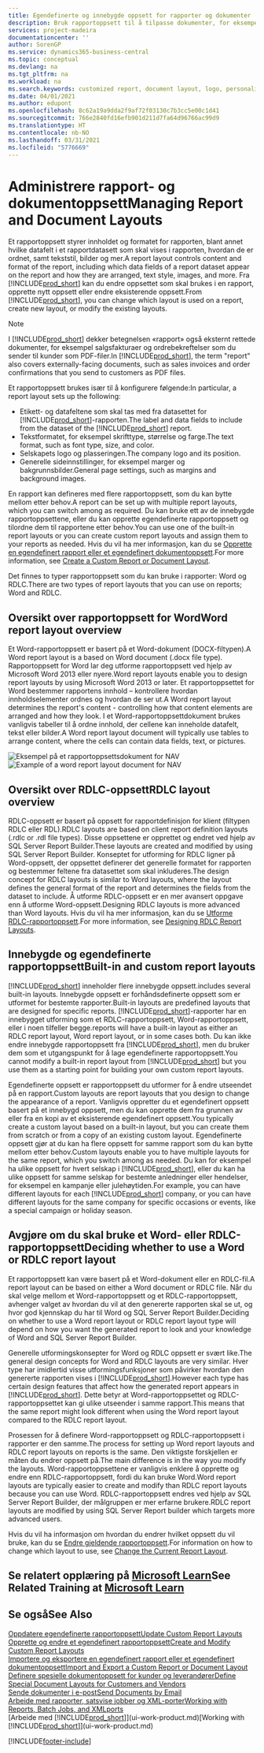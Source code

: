 ```yaml
---
title: Egendefinerte og innebygde oppsett for rapporter og dokumenter | Microsoft-dokumentasjon
description: Bruk rapportoppsett til å tilpasse dokumenter, for eksempel tilpasse skriften, logoen eller sideinnstillingene for PDF-filer du sender til kunder.
services: project-madeira
documentationcenter: ''
author: SorenGP
ms.service: dynamics365-business-central
ms.topic: conceptual
ms.devlang: na
ms.tgt_pltfrm: na
ms.workload: na
ms.search.keywords: customized report, document layout, logo, personalize
ms.date: 04/01/2021
ms.author: edupont
ms.openlocfilehash: 8c62a19a9dda2f9af72f03130c7b3cc5e00c1d41
ms.sourcegitcommit: 766e2840fd16efb901d211d7fa64d96766ac99d9
ms.translationtype: HT
ms.contentlocale: nb-NO
ms.lasthandoff: 03/31/2021
ms.locfileid: "5776669"
---
```

# <a name="managing-report-and-document-layouts"></a><span data-ttu-id="45374-103">Administrere rapport- og dokumentoppsett</span><span class="sxs-lookup"><span data-stu-id="45374-103">Managing Report and Document Layouts</span></span>
<span data-ttu-id="45374-104">Et rapportoppsett styrer innholdet og formatet for rapporten, blant annet hvilke datafelt i et rapportdatasett som skal vises i rapporten, hvordan de er ordnet, samt tekststil, bilder og mer.</span><span class="sxs-lookup"><span data-stu-id="45374-104">A report layout controls content and format of the report, including which data fields of a report dataset appear on the report and how they are arranged, text style, images, and more.</span></span> <span data-ttu-id="45374-105">Fra [!INCLUDE[prod_short](includes/prod_short.md)] kan du endre oppsettet som skal brukes i en rapport, opprette nytt oppsett eller endre eksisterende oppsett.</span><span class="sxs-lookup"><span data-stu-id="45374-105">From [!INCLUDE[prod_short](includes/prod_short.md)], you can change which layout is used on a report, create new layout, or modify the existing layouts.</span></span>

> [!NOTE]  
>   <span data-ttu-id="45374-106">I [!INCLUDE[prod_short](includes/prod_short.md)] dekker betegnelsen «rapport» også eksternt rettede dokumenter, for eksempel salgsfakturaer og ordrebekreftelser som du sender til kunder som PDF-filer.</span><span class="sxs-lookup"><span data-stu-id="45374-106">In [!INCLUDE[prod_short](includes/prod_short.md)], the term "report" also covers externally-facing documents, such as sales invoices and order confirmations that you send to customers as PDF files.</span></span>

<span data-ttu-id="45374-107">Et rapportoppsett brukes især til å konfigurere følgende:</span><span class="sxs-lookup"><span data-stu-id="45374-107">In particular, a report layout sets up the following:</span></span>

* <span data-ttu-id="45374-108">Etikett- og datafeltene som skal tas med fra datasettet for [!INCLUDE[prod_short](includes/prod_short.md)]-rapporten.</span><span class="sxs-lookup"><span data-stu-id="45374-108">The label and data fields to include from the dataset of the [!INCLUDE[prod_short](includes/prod_short.md)] report.</span></span>
* <span data-ttu-id="45374-109">Tekstformatet, for eksempel skrifttype, størrelse og farge.</span><span class="sxs-lookup"><span data-stu-id="45374-109">The text format, such as font type, size, and color.</span></span>
* <span data-ttu-id="45374-110">Selskapets logo og plasseringen.</span><span class="sxs-lookup"><span data-stu-id="45374-110">The company logo and its position.</span></span>
* <span data-ttu-id="45374-111">Generelle sideinnstillinger, for eksempel marger og bakgrunnsbilder.</span><span class="sxs-lookup"><span data-stu-id="45374-111">General page settings, such as margins and background images.</span></span>

<span data-ttu-id="45374-112">En rapport kan defineres med flere rapportoppsett, som du kan bytte mellom etter behov.</span><span class="sxs-lookup"><span data-stu-id="45374-112">A report can be set up with multiple report layouts, which you can switch among as required.</span></span> <span data-ttu-id="45374-113">Du kan bruke ett av de innebygde rapportoppsettene, eller du kan opprette egendefinerte rapportoppsett og tilordne dem til rapportene etter behov.</span><span class="sxs-lookup"><span data-stu-id="45374-113">You can use one of the built-in report layouts or you can create custom report layouts and assign them to your reports as needed.</span></span> <span data-ttu-id="45374-114">Hvis du vil ha mer informasjon, kan du se [Opprette en egendefinert rapport eller et egendefinert dokumentoppsett](ui-how-create-custom-report-layout.md).</span><span class="sxs-lookup"><span data-stu-id="45374-114">For more information, see [Create a Custom Report or Document Layout](ui-how-create-custom-report-layout.md).</span></span>

<span data-ttu-id="45374-115">Det finnes to typer rapportoppsett som du kan bruke i rapporter: Word og RDLC.</span><span class="sxs-lookup"><span data-stu-id="45374-115">There are two types of report layouts that you can use on reports; Word and RDLC.</span></span>

## <a name="word-report-layout-overview"></a><span data-ttu-id="45374-116">Oversikt over rapportoppsett for Word</span><span class="sxs-lookup"><span data-stu-id="45374-116">Word report layout overview</span></span>
<span data-ttu-id="45374-117">Et Word-rapportoppsett er basert på et Word-dokument (DOCX-filtypen).</span><span class="sxs-lookup"><span data-stu-id="45374-117">A Word report layout is a based on Word document (.docx file type).</span></span> <span data-ttu-id="45374-118">Rapportoppsett for Word lar deg utforme rapportoppsett ved hjelp av Microsoft Word 2013 eller nyere.</span><span class="sxs-lookup"><span data-stu-id="45374-118">Word report layouts enable you to design report layouts by using Microsoft Word 2013 or later.</span></span> <span data-ttu-id="45374-119">Et rapportoppsettet for Word bestemmer rapportens innhold – kontrollere hvordan innholdselementer ordnes og hvordan de ser ut.</span><span class="sxs-lookup"><span data-stu-id="45374-119">A Word report layout determines the report's content - controlling how that content elements are arranged and how they look.</span></span> <span data-ttu-id="45374-120">I et Word-rapportoppsettdokument brukes vanligvis tabeller til å ordne innhold, der cellene kan inneholde datafelt, tekst eller bilder.</span><span class="sxs-lookup"><span data-stu-id="45374-120">A Word report layout document will typically use tables to arrange content, where the cells can contain data fields, text, or pictures.</span></span>

 <span data-ttu-id="45374-121">![Eksempel på et rapportoppsettsdokument for NAV](media/nav_wordreportlayout_edit_in_word_example.png "NAV_WordReportLayout_Edit_In_Word_Example")</span><span class="sxs-lookup"><span data-stu-id="45374-121">![Example of a word report layout document for NAV](media/nav_wordreportlayout_edit_in_word_example.png "NAV_WordReportLayout_Edit_In_Word_Example")</span></span>  

## <a name="rdlc-layout-overview"></a><span data-ttu-id="45374-122">Oversikt over RDLC-oppsett</span><span class="sxs-lookup"><span data-stu-id="45374-122">RDLC layout overview</span></span>
<span data-ttu-id="45374-123">RDLC-oppsett er basert på oppsett for rapportdefinisjon for klient (filtypen RDLC eller RDL).</span><span class="sxs-lookup"><span data-stu-id="45374-123">RDLC layouts are based on client report definition layouts (.rdlc or .rdl file types).</span></span> <span data-ttu-id="45374-124">Disse oppsettene er opprettet og endret ved hjelp av SQL Server Report Builder.</span><span class="sxs-lookup"><span data-stu-id="45374-124">These layouts are created and modified by using SQL Server Report Builder.</span></span> <span data-ttu-id="45374-125">Konseptet for utforming for RDLC ligner på Word-oppsett, der oppsettet definerer det generelle formatet for rapporten og bestemmer feltene fra datasettet som skal inkluderes.</span><span class="sxs-lookup"><span data-stu-id="45374-125">The design concept for RDLC layouts is similar to Word layouts, where the layout defines the general format of the report and determines the fields from the dataset to include.</span></span> <span data-ttu-id="45374-126">Å utforme RDLC-oppsett er en mer avansert oppgave enn å utforme Word-oppsett.</span><span class="sxs-lookup"><span data-stu-id="45374-126">Designing RDLC layouts is more advanced than Word layouts.</span></span> <span data-ttu-id="45374-127">Hvis du vil ha mer informasjon, kan du se [Utforme RDLC-rapportoppsett](/dynamics-nav/Designing-RDLC-Report-Layouts).</span><span class="sxs-lookup"><span data-stu-id="45374-127">For more information, see [Designing RDLC Report Layouts](/dynamics-nav/Designing-RDLC-Report-Layouts).</span></span>

## <a name="built-in-and-custom-report-layouts"></a><span data-ttu-id="45374-128">Innebygde og egendefinerte rapportoppsett</span><span class="sxs-lookup"><span data-stu-id="45374-128">Built-in and custom report layouts</span></span>
[!INCLUDE[prod_short](includes/prod_short.md)] <span data-ttu-id="45374-129">inneholder flere innebygde oppsett.</span><span class="sxs-lookup"><span data-stu-id="45374-129">includes several built-in layouts.</span></span> <span data-ttu-id="45374-130">Innebygde oppsett er forhåndsdefinerte oppsett som er utformet for bestemte rapporter.</span><span class="sxs-lookup"><span data-stu-id="45374-130">Built-in layouts are predefined layouts that are designed for specific reports.</span></span> [!INCLUDE[prod_short](includes/prod_short.md)]<span data-ttu-id="45374-131">-rapporter har en innebygget utforming som et RDLC-rapportoppsett, Word-rapportoppsett, eller i noen tilfeller begge.</span><span class="sxs-lookup"><span data-stu-id="45374-131">reports will have a built-in layout as either an RDLC report layout, Word report layout, or in some cases both.</span></span> <span data-ttu-id="45374-132">Du kan ikke endre innebygde rapportoppsett fra [!INCLUDE[prod_short](includes/prod_short.md)], men du bruker dem som et utgangspunkt for å lage egendefinerte rapportoppsett.</span><span class="sxs-lookup"><span data-stu-id="45374-132">You cannot modify a built-in report layout from [!INCLUDE[prod_short](includes/prod_short.md)] but you use them as a starting point for building your own custom report layouts.</span></span>

<span data-ttu-id="45374-133">Egendefinerte oppsett er rapportoppsett du utformer for å endre utseendet på en rapport.</span><span class="sxs-lookup"><span data-stu-id="45374-133">Custom layouts are report layouts that you design to change the appearance of a report.</span></span> <span data-ttu-id="45374-134">Vanligvis oppretter du et egendefinert oppsett basert på et innebygd oppsett, men du kan opprette dem fra grunnen av eller fra en kopi av et eksisterende egendefinert oppsett.</span><span class="sxs-lookup"><span data-stu-id="45374-134">You typically create a custom layout based on a built-in layout, but you can create them from scratch or from a copy of an existing custom layout.</span></span> <span data-ttu-id="45374-135">Egendefinerte oppsett gjør at du kan ha flere oppsett for samme rapport som du kan bytte mellom etter behov.</span><span class="sxs-lookup"><span data-stu-id="45374-135">Custom layouts enable you to have multiple layouts for the same report, which you switch among as needed.</span></span> <span data-ttu-id="45374-136">Du kan for eksempel ha ulike oppsett for hvert selskap i [!INCLUDE[prod_short](includes/prod_short.md)], eller du kan ha ulike oppsett for samme selskap for bestemte anledninger eller hendelser, for eksempel en kampanje eller julehøytiden.</span><span class="sxs-lookup"><span data-stu-id="45374-136">For example, you can have different layouts for each [!INCLUDE[prod_short](includes/prod_short.md)] company, or you can have different layouts for the same company for specific occasions or events, like a special campaign or holiday season.</span></span>

## <a name="deciding-whether-to-use-a-word-or-rdlc-report-layout"></a><span data-ttu-id="45374-137">Avgjøre om du skal bruke et Word- eller RDLC-rapportoppsett</span><span class="sxs-lookup"><span data-stu-id="45374-137">Deciding whether to use a Word or RDLC report layout</span></span>
<span data-ttu-id="45374-138">Et rapportoppsett kan være basert på et Word-dokument eller en RDLC-fil.</span><span class="sxs-lookup"><span data-stu-id="45374-138">A report layout can be based on either a Word document or RDLC file.</span></span> <span data-ttu-id="45374-139">Når du skal velge mellom et Word-rapportoppsett og et RDLC-rapportoppsett, avhenger valget av hvordan du vil at den genererte rapporten skal se ut, og hvor god kjennskap du har til Word og SQL Server Report Builder.</span><span class="sxs-lookup"><span data-stu-id="45374-139">Deciding on whether to use a Word report layout or RDLC report layout type will depend on how you want the generated report to look and your knowledge of Word and SQL Server Report Builder.</span></span>

<span data-ttu-id="45374-140">Generelle utformingskonsepter for Word og RDLC oppsett er svært like.</span><span class="sxs-lookup"><span data-stu-id="45374-140">The general design concepts for Word and RDLC layouts are very similar.</span></span> <span data-ttu-id="45374-141">Hver type har imidlertid visse utformingsfunksjoner som påvirker hvordan den genererte rapporten vises i [!INCLUDE[prod_short](includes/prod_short.md)].</span><span class="sxs-lookup"><span data-stu-id="45374-141">However each type has certain design features that affect how the generated report appears in [!INCLUDE[prod_short](includes/prod_short.md)].</span></span> <span data-ttu-id="45374-142">Dette betyr at Word-rapportoppsettet og RDLC-rapportoppsettet kan gi ulike utseender i samme rapport.</span><span class="sxs-lookup"><span data-stu-id="45374-142">This means that the same report might look different when using the Word report layout compared to the RDLC report layout.</span></span>

<span data-ttu-id="45374-143">Prosessen for å definere Word-rapportoppsett og RDLC-rapportoppsett i rapporter er den samme.</span><span class="sxs-lookup"><span data-stu-id="45374-143">The process for setting up Word report layouts and RDLC report layouts on reports is the same.</span></span> <span data-ttu-id="45374-144">Den viktigste forskjellen er måten du endrer oppsett på.</span><span class="sxs-lookup"><span data-stu-id="45374-144">The main difference is in the way you modify the layouts.</span></span> <span data-ttu-id="45374-145">Word-rapportoppsettene er vanligvis enklere å opprette og endre enn RDLC-rapportoppsett, fordi du kan bruke Word.</span><span class="sxs-lookup"><span data-stu-id="45374-145">Word report layouts are typically easier to create and modify than RDLC report layouts because you can use Word.</span></span> <span data-ttu-id="45374-146">RDLC-rapportoppsett endres ved hjelp av SQL Server Report Builder, der målgruppen er mer erfarne brukere.</span><span class="sxs-lookup"><span data-stu-id="45374-146">RDLC report layouts are modified by using SQL Server Report builder which targets more advanced users.</span></span>

<span data-ttu-id="45374-147">Hvis du vil ha informasjon om hvordan du endrer hvilket oppsett du vil bruke, kan du se [Endre gjeldende rapportoppsett](ui-how-change-layout-currently-used-report.md).</span><span class="sxs-lookup"><span data-stu-id="45374-147">For information on how to change which layout to use, see [Change the Current Report Layout](ui-how-change-layout-currently-used-report.md).</span></span>

## <a name="see-related-training-at-microsoft-learn"></a><span data-ttu-id="45374-148">Se relatert opplæring på [Microsoft Learn](/learn/modules/change-documents-dynamics-365-business-central/index)</span><span class="sxs-lookup"><span data-stu-id="45374-148">See Related Training at [Microsoft Learn](/learn/modules/change-documents-dynamics-365-business-central/index)</span></span>

## <a name="see-also"></a><span data-ttu-id="45374-149">Se også</span><span class="sxs-lookup"><span data-stu-id="45374-149">See Also</span></span>
[<span data-ttu-id="45374-150">Oppdatere egendefinerte rapportoppsett</span><span class="sxs-lookup"><span data-stu-id="45374-150">Update Custom Report Layouts</span></span>](ui-update-report-layouts.md)  
[<span data-ttu-id="45374-151">Opprette og endre et egendefinert rapportoppsett</span><span class="sxs-lookup"><span data-stu-id="45374-151">Create and Modify Custom Report Layouts</span></span>](ui-how-create-custom-report-layout.md)  
[<span data-ttu-id="45374-152">Importere og eksportere en egendefinert rapport eller et egendefinert dokumentoppsett</span><span class="sxs-lookup"><span data-stu-id="45374-152">Import and Export a Custom Report or Document Layout</span></span>](ui-how-import-and-export-report-layout.md)  
[<span data-ttu-id="45374-153">Definere spesielle dokumentoppsett for kunder og leverandører</span><span class="sxs-lookup"><span data-stu-id="45374-153">Define Special Document Layouts for Customers and Vendors</span></span>](ui-define-customer-vendor-document-layouts.md)  
[<span data-ttu-id="45374-154">Sende dokumenter i e-post</span><span class="sxs-lookup"><span data-stu-id="45374-154">Send Documents by Email</span></span>](ui-how-send-documents-email.md)  
[<span data-ttu-id="45374-155">Arbeide med rapporter, satsvise jobber og XML-porter</span><span class="sxs-lookup"><span data-stu-id="45374-155">Working with Reports, Batch Jobs, and XMLports</span></span>](ui-work-report.md)  
<span data-ttu-id="45374-156">[Arbeide med [!INCLUDE[prod_short](includes/prod_short.md)]](ui-work-product.md)</span><span class="sxs-lookup"><span data-stu-id="45374-156">[Working with [!INCLUDE[prod_short](includes/prod_short.md)]](ui-work-product.md)</span></span>  


[!INCLUDE[footer-include](includes/footer-banner.md)]